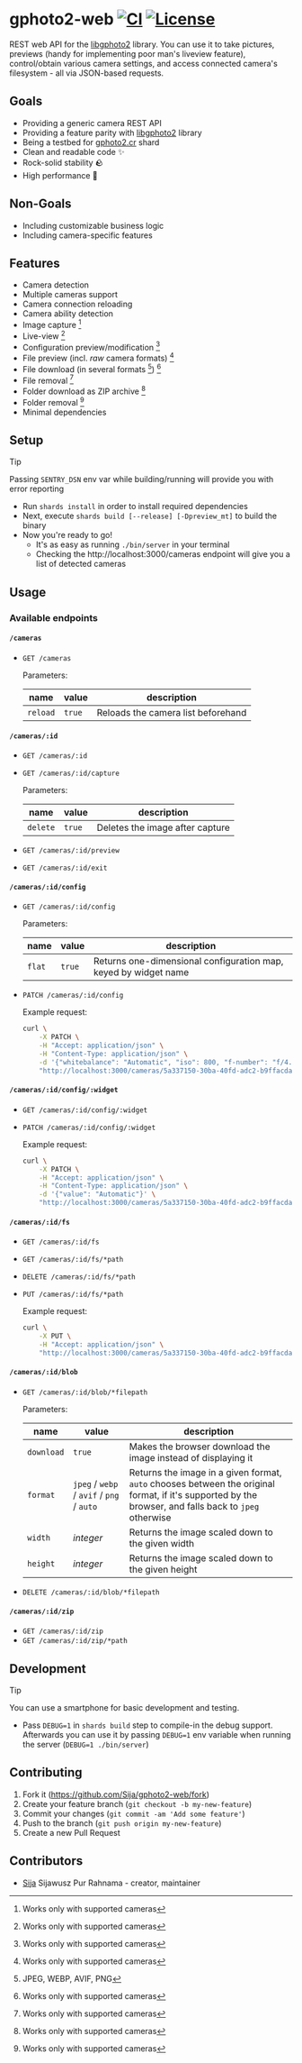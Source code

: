 # gphoto2-web [![CI](https://github.com/Sija/gphoto2-web/actions/workflows/ci.yml/badge.svg)](https://github.com/Sija/gphoto2-web/actions/workflows/ci.yml) [![License](https://img.shields.io/github/license/Sija/gphoto2-web.svg)](https://github.com/Sija/gphoto2-web/blob/master/LICENSE)

REST web API for the [libgphoto2](http://www.gphoto.org) library. You can use it to take pictures, previews (handy for implementing poor man's liveview feature), control/obtain various camera settings, and access connected camera's filesystem - all via JSON-based requests.

## Goals

- Providing a generic camera REST API
- Providing a feature parity with [libgphoto2](https://github.com/gphoto/libgphoto2) library
- Being a testbed for [gphoto2.cr](https://github.com/Sija/gphoto2.cr) shard
- Clean and readable code ✨
- Rock-solid stability 🪨
- High performance 🚀

## Non-Goals

- Including customizable business logic
- Including camera-specific features

## Features

- Camera detection
- Multiple cameras support
- Camera connection reloading
- Camera ability detection
- Image capture [^1]
- Live-view [^1]
- Configuration preview/modification [^1]
- File preview (incl. _raw_ camera formats) [^1]
- File download (in several formats [^2]) [^1]
- File removal [^1]
- Folder download as ZIP archive [^1]
- Folder removal [^1]
- Minimal dependencies

[^1]: Works only with supported cameras
[^2]: JPEG, WEBP, AVIF, PNG

## Setup

> [!TIP]
> Passing `SENTRY_DSN` env var while building/running will provide you with error reporting

- Run `shards install` in order to install required dependencies
- Next, execute `shards build [--release] [-Dpreview_mt]` to build the binary
- Now you're ready to go!
  - It's as easy as running `./bin/server` in your terminal
  - Checking the http://localhost:3000/cameras endpoint will give you a list of detected cameras

## Usage

### Available endpoints

#### `/cameras`

- `GET /cameras`

    Parameters:

    | name     | value  | description                        |
    | -------- | ------ | ---------------------------------- |
    | `reload` | `true` | Reloads the camera list beforehand |

#### `/cameras/:id`

- `GET /cameras/:id`
- `GET /cameras/:id/capture`

    Parameters:

    | name     | value  | description                     |
    | -------- | ------ | ------------------------------- |
    | `delete` | `true` | Deletes the image after capture |

- `GET /cameras/:id/preview`
- `GET /cameras/:id/exit`

#### `/cameras/:id/config`

- `GET /cameras/:id/config`

    Parameters:

    | name   | value  | description                                                     |
    | ------ | ------ | --------------------------------------------------------------- |
    | `flat` | `true` | Returns one-dimensional configuration map, keyed by widget name |

- `PATCH /cameras/:id/config`

    Example request:

    ```sh
    curl \
        -X PATCH \
        -H "Accept: application/json" \
        -H "Content-Type: application/json" \
        -d '{"whitebalance": "Automatic", "iso": 800, "f-number": "f/4.5"}' \
        "http://localhost:3000/cameras/5a337150-30ba-40fd-adc2-b9ffacdad188/config"
    ```

#### `/cameras/:id/config/:widget`

- `GET /cameras/:id/config/:widget`
- `PATCH /cameras/:id/config/:widget`

    Example request:

    ```sh
    curl \
        -X PATCH \
        -H "Accept: application/json" \
        -H "Content-Type: application/json" \
        -d '{"value": "Automatic"}' \
        "http://localhost:3000/cameras/5a337150-30ba-40fd-adc2-b9ffacdad188/config/whitebalance"
    ```

#### `/cameras/:id/fs`

- `GET /cameras/:id/fs`
- `GET /cameras/:id/fs/*path`
- `DELETE /cameras/:id/fs/*path`
- `PUT /cameras/:id/fs/*path`

    Example request:

    ```sh
    curl \
        -X PUT \
        -H "Accept: application/json" \
        "http://localhost:3000/cameras/5a337150-30ba-40fd-adc2-b9ffacdad188/fs/store_00010001/DCIM007"
    ```

#### `/cameras/:id/blob`

- `GET /cameras/:id/blob/*filepath`

    Parameters:

    | name       | value                                     | description                                                                                                                                           |
    | ---------- | ----------------------------------------- | ----------------------------------------------------------------------------------------------------------------------------------------------------- |
    | `download` | `true`                                    | Makes the browser download the image instead of displaying it                                                                                         |
    | `format`   | `jpeg` / `webp` / `avif` / `png` / `auto` | Returns the image in a given format, `auto` chooses between the original format, if it's supported by the browser, and falls back to `jpeg` otherwise |
    | `width`    | *integer*                                 | Returns the image scaled down to the given width                                                                                                      |
    | `height`   | *integer*                                 | Returns the image scaled down to the given height                                                                                                     |

- `DELETE /cameras/:id/blob/*filepath`

#### `/cameras/:id/zip`

- `GET /cameras/:id/zip`
- `GET /cameras/:id/zip/*path`

## Development

> [!TIP]
> You can use a smartphone for basic development and testing.

- Pass `DEBUG=1` in `shards build` step to compile-in the debug support. Afterwards you can use it by passing `DEBUG=1` env variable when running the server (`DEBUG=1 ./bin/server`)

## Contributing

1. Fork it (<https://github.com/Sija/gphoto2-web/fork>)
2. Create your feature branch (`git checkout -b my-new-feature`)
3. Commit your changes (`git commit -am 'Add some feature'`)
4. Push to the branch (`git push origin my-new-feature`)
5. Create a new Pull Request

## Contributors

- [Sija](https://github.com/Sija) Sijawusz Pur Rahnama - creator, maintainer

